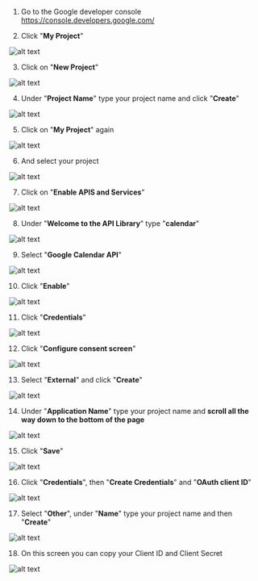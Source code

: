 01. Go to the Google developer console https://console.developers.google.com/

02. Click "**My Project**"

![alt text](https://github.com/aristosv/gcalcli/blob/master/step02.png)

03. Click on "**New Project**"

![alt text](https://github.com/aristosv/gcalcli/blob/master/step03.png)

04. Under "**Project Name**" type your project name and click "**Create**"

![alt text](https://github.com/aristosv/gcalcli/blob/master/step04.png)

05. Click on "**My Project**" again

![alt text](https://github.com/aristosv/gcalcli/blob/master/step05.png)

06. And select your project

![alt text](https://github.com/aristosv/gcalcli/blob/master/step06.png)

07. Click on "**Enable APIS and Services**"

![alt text](https://github.com/aristosv/gcalcli/blob/master/step07.png)

08. Under "**Welcome to the API Library**" type "**calendar**"

![alt text](https://github.com/aristosv/gcalcli/blob/master/step08.png)

09. Select "**Google Calendar API**"

![alt text](https://github.com/aristosv/gcalcli/blob/master/step09.png)

10. Click "**Enable**"

![alt text](https://github.com/aristosv/gcalcli/blob/master/step10.png)

11. Click "**Credentials**"

![alt text](https://github.com/aristosv/gcalcli/blob/master/step11.png)

12. Click "**Configure consent screen**"

![alt text](https://github.com/aristosv/gcalcli/blob/master/step12.png)

13. Select "**External**" and click "**Create**"

![alt text](https://github.com/aristosv/gcalcli/blob/master/step13.png)

14. Under "**Application Name**" type your project name and **scroll all the way down to the bottom of the page**

![alt text](https://github.com/aristosv/gcalcli/blob/master/step14.png)

15. Click "**Save**"

![alt text](https://github.com/aristosv/gcalcli/blob/master/step15.png)

16. Click "**Credentials**", then "**Create Credentials**" and "**OAuth client ID**"

![alt text](https://github.com/aristosv/gcalcli/blob/master/step16.png)

17. Select "**Other**", under "**Name**" type your project name and then "**Create**"

![alt text](https://github.com/aristosv/gcalcli/blob/master/step17.png)

18. On this screen you can copy your Client ID and Client Secret

![alt text](https://github.com/aristosv/gcalcli/blob/master/step18.png)
